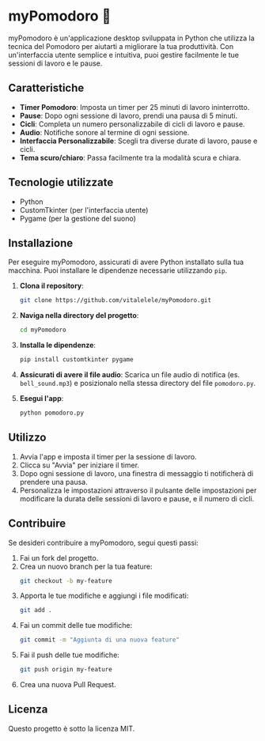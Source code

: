 # myPomodoro 🍅

myPomodoro è un'applicazione desktop sviluppata in Python che utilizza la tecnica del Pomodoro per aiutarti a migliorare la tua produttività. Con un'interfaccia utente semplice e intuitiva, puoi gestire facilmente le tue sessioni di lavoro e le pause.

## Caratteristiche

- **Timer Pomodoro**: Imposta un timer per 25 minuti di lavoro ininterrotto.
- **Pause**: Dopo ogni sessione di lavoro, prendi una pausa di 5 minuti.
- **Cicli**: Completa un numero personalizzabile di cicli di lavoro e pause.
- **Audio**: Notifiche sonore al termine di ogni sessione.
- **Interfaccia Personalizzabile**: Scegli tra diverse durate di lavoro, pause e cicli.
- **Tema scuro/chiaro**: Passa facilmente tra la modalità scura e chiara.

## Tecnologie utilizzate

- Python
- CustomTkinter (per l'interfaccia utente)
- Pygame (per la gestione del suono)

## Installazione

Per eseguire myPomodoro, assicurati di avere Python installato sulla tua macchina. Puoi installare le dipendenze necessarie utilizzando `pip`.

1. **Clona il repository**:
   ```bash
   git clone https://github.com/vitalelele/myPomodoro.git
   ```

2. **Naviga nella directory del progetto**:
   ```bash
   cd myPomodoro
   ```

3. **Installa le dipendenze**:
   ```bash
   pip install customtkinter pygame
   ```

4. **Assicurati di avere il file audio**: 
   Scarica un file audio di notifica (es. `bell_sound.mp3`) e posizionalo nella stessa directory del file `pomodoro.py`.

5. **Esegui l'app**:
   ```bash
   python pomodoro.py
   ```

## Utilizzo

1. Avvia l'app e imposta il timer per la sessione di lavoro.
2. Clicca su "Avvia" per iniziare il timer.
3. Dopo ogni sessione di lavoro, una finestra di messaggio ti notificherà di prendere una pausa.
4. Personalizza le impostazioni attraverso il pulsante delle impostazioni per modificare la durata delle sessioni di lavoro e pause, e il numero di cicli.
   
## Contribuire

Se desideri contribuire a myPomodoro, segui questi passi:

1. Fai un fork del progetto.
2. Crea un nuovo branch per la tua feature:
   ```bash
   git checkout -b my-feature
   ```
3. Apporta le tue modifiche e aggiungi i file modificati:
   ```bash
   git add .
   ```
4. Fai un commit delle tue modifiche:
   ```bash
   git commit -m "Aggiunta di una nuova feature"
   ```
5. Fai il push delle tue modifiche:
   ```bash
   git push origin my-feature
   ```
6. Crea una nuova Pull Request.

## Licenza

Questo progetto è sotto la licenza MIT.
